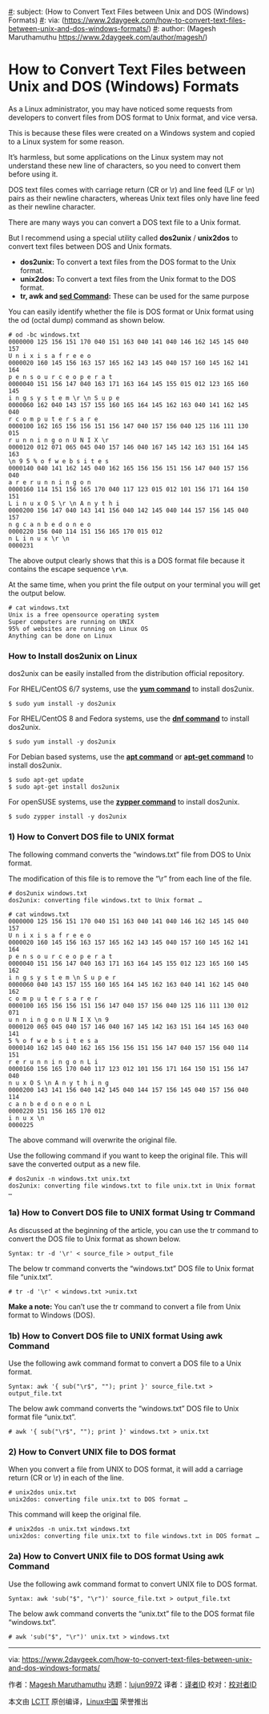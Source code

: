 [#]: collector: (lujun9972)
[#]: translator: ( )
[#]: reviewer: ( )
[#]: publisher: ( )
[#]: url: ( )
[#]: subject: (How to Convert Text Files between Unix and DOS (Windows) Formats)
[#]: via: (https://www.2daygeek.com/how-to-convert-text-files-between-unix-and-dos-windows-formats/)
[#]: author: (Magesh Maruthamuthu https://www.2daygeek.com/author/magesh/)

How to Convert Text Files between Unix and DOS (Windows) Formats
======

As a Linux administrator, you may have noticed some requests from developers to convert files from DOS format to Unix format, and vice versa.

This is because these files were created on a Windows system and copied to a Linux system for some reason.

It’s harmless, but some applications on the Linux system may not understand these new line of characters, so you need to convert them before using it.

DOS text files comes with carriage return (CR or \r) and line feed (LF or \n) pairs as their newline characters, whereas Unix text files only have line feed as their newline character.

There are many ways you can convert a DOS text file to a Unix format.

But I recommend using a special utility called **dos2unix** / **unix2dos** to convert text files between DOS and Unix formats.

  * **dos2unix:** To convert a text files from the DOS format to the Unix format.
  * **unix2dos:** To convert a text files from the Unix format to the DOS format.
  * **tr, awk and [sed Command][1]:** These can be used for the same purpose



You can easily identify whether the file is DOS format or Unix format using the od (octal dump) command as shown below.

```
# od -bc windows.txt
0000000 125 156 151 170 040 151 163 040 141 040 146 162 145 145 040 157
U n i x i s a f r e e o
0000020 160 145 156 163 157 165 162 143 145 040 157 160 145 162 141 164
p e n s o u r c e o p e r a t
0000040 151 156 147 040 163 171 163 164 145 155 015 012 123 165 160 145
i n g s y s t e m \r \n S u p e
0000060 162 040 143 157 155 160 165 164 145 162 163 040 141 162 145 040
r c o m p u t e r s a r e
0000100 162 165 156 156 151 156 147 040 157 156 040 125 116 111 130 015
r u n n i n g o n U N I X \r
0000120 012 071 065 045 040 157 146 040 167 145 142 163 151 164 145 163
\n 9 5 % o f w e b s i t e s
0000140 040 141 162 145 040 162 165 156 156 151 156 147 040 157 156 040
a r e r u n n i n g o n
0000160 114 151 156 165 170 040 117 123 015 012 101 156 171 164 150 151
L i n u x O S \r \n A n y t h i
0000200 156 147 040 143 141 156 040 142 145 040 144 157 156 145 040 157
n g c a n b e d o n e o
0000220 156 040 114 151 156 165 170 015 012
n L i n u x \r \n
0000231
```

The above output clearly shows that this is a DOS format file because it contains the escape sequence **`\r\n`**.

At the same time, when you print the file output on your terminal you will get the output below.

```
# cat windows.txt
Unix is a free opensource operating system
Super computers are running on UNIX
95% of websites are running on Linux OS
Anything can be done on Linux
```

### How to Install dos2unix on Linux

dos2unix can be easily installed from the distribution official repository.

For RHEL/CentOS 6/7 systems, use the **[yum command][2]** to install dos2unix.

```
$ sudo yum install -y dos2unix
```

For RHEL/CentOS 8 and Fedora systems, use the **[dnf command][3]** to install dos2unix.

```
$ sudo yum install -y dos2unix
```

For Debian based systems, use the **[apt command][4]** or **[apt-get command][5]** to install dos2unix.

```
$ sudo apt-get update
$ sudo apt-get install dos2unix
```

For openSUSE systems, use the **[zypper command][6]** to install dos2unix.

```
$ sudo zypper install -y dos2unix
```

### 1) How to Convert DOS file to UNIX format

The following command converts the “windows.txt” file from DOS to Unix format.

The modification of this file is to remove the “\r” from each line of the file.

```
# dos2unix windows.txt
dos2unix: converting file windows.txt to Unix format …
```

```
# cat windows.txt
0000000 125 156 151 170 040 151 163 040 141 040 146 162 145 145 040 157
U n i x i s a f r e e o
0000020 160 145 156 163 157 165 162 143 145 040 157 160 145 162 141 164
p e n s o u r c e o p e r a t
0000040 151 156 147 040 163 171 163 164 145 155 012 123 165 160 145 162
i n g s y s t e m \n S u p e r
0000060 040 143 157 155 160 165 164 145 162 163 040 141 162 145 040 162
c o m p u t e r s a r e r
0000100 165 156 156 151 156 147 040 157 156 040 125 116 111 130 012 071
u n n i n g o n U N I X \n 9
0000120 065 045 040 157 146 040 167 145 142 163 151 164 145 163 040 141
5 % o f w e b s i t e s a
0000140 162 145 040 162 165 156 156 151 156 147 040 157 156 040 114 151
r e r u n n i n g o n L i
0000160 156 165 170 040 117 123 012 101 156 171 164 150 151 156 147 040
n u x O S \n A n y t h i n g
0000200 143 141 156 040 142 145 040 144 157 156 145 040 157 156 040 114
c a n b e d o n e o n L
0000220 151 156 165 170 012
i n u x \n
0000225
```

The above command will overwrite the original file.

Use the following command if you want to keep the original file. This will save the converted output as a new file.

```
# dos2unix -n windows.txt unix.txt
dos2unix: converting file windows.txt to file unix.txt in Unix format …
```

### 1a) How to Convert DOS file to UNIX format Using tr Command

As discussed at the beginning of the article, you can use the tr command to convert the DOS file to Unix format as shown below.

```
Syntax: tr -d '\r' < source_file > output_file
```

The below tr command converts the “windows.txt” DOS file to Unix format file “unix.txt”.

```
# tr -d '\r' < windows.txt >unix.txt
```

**Make a note:** You can’t use the tr command to convert a file from Unix format to Windows (DOS).

### 1b) How to Convert DOS file to UNIX format Using awk Command

Use the following awk command format to convert a DOS file to a Unix format.

```
Syntax: awk '{ sub("\r$", ""); print }' source_file.txt > output_file.txt
```

The below awk command converts the “windows.txt” DOS file to Unix format file “unix.txt”.

```
# awk '{ sub("\r$", ""); print }' windows.txt > unix.txt
```

### 2) How to Convert UNIX file to DOS format

When you convert a file from UNIX to DOS format, it will add a carriage return (CR or \r) in each of the line.

```
# unix2dos unix.txt
unix2dos: converting file unix.txt to DOS format …
```

This command will keep the original file.

```
# unix2dos -n unix.txt windows.txt
unix2dos: converting file unix.txt to file windows.txt in DOS format …
```

### 2a) How to Convert UNIX file to DOS format Using awk Command

Use the following awk command format to convert UNIX file to DOS format.

```
Syntax: awk 'sub("$", "\r")' source_file.txt > output_file.txt
```

The below awk command converts the “unix.txt” file to the DOS format file “windows.txt”.

```
# awk 'sub("$", "\r")' unix.txt > windows.txt
```

--------------------------------------------------------------------------------

via: https://www.2daygeek.com/how-to-convert-text-files-between-unix-and-dos-windows-formats/

作者：[Magesh Maruthamuthu][a]
选题：[lujun9972][b]
译者：[译者ID](https://github.com/译者ID)
校对：[校对者ID](https://github.com/校对者ID)

本文由 [LCTT](https://github.com/LCTT/TranslateProject) 原创编译，[Linux中国](https://linux.cn/) 荣誉推出

[a]: https://www.2daygeek.com/author/magesh/
[b]: https://github.com/lujun9972
[1]: https://www.2daygeek.com/linux-sed-to-find-and-replace-string-in-files/
[2]: https://www.2daygeek.com/linux-yum-command-examples-manage-packages-rhel-centos-systems/
[3]: https://www.2daygeek.com/linux-dnf-command-examples-manage-packages-fedora-centos-rhel-systems/
[4]: https://www.2daygeek.com/apt-command-examples-manage-packages-debian-ubuntu-systems/
[5]: https://www.2daygeek.com/apt-get-apt-cache-command-examples-manage-packages-debian-ubuntu-systems/
[6]: https://www.2daygeek.com/zypper-command-examples-manage-packages-opensuse-system/
